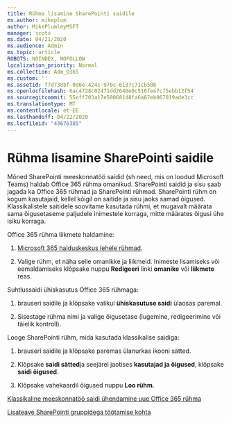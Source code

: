 ```yaml
---
title: Rühma lisamine SharePointi saidile
ms.author: mikeplum
author: MikePlumleyMSFT
manager: scotv
ms.date: 04/21/2020
ms.audience: Admin
ms.topic: article
ROBOTS: NOINDEX, NOFOLLOW
localization_priority: Normal
ms.collection: Adm_O365
ms.custom: ''
ms.assetid: f7d730bf-0d6e-424c-970c-6137c71cb50b
ms.openlocfilehash: 6ac4728c02471dd2640e0c516fee7cf5ebb12f54
ms.sourcegitcommit: 55eff703a17e500681d8fa6a87eb067019ade3cc
ms.translationtype: MT
ms.contentlocale: et-EE
ms.lasthandoff: 04/22/2020
ms.locfileid: "43676385"
---
```

# <a name="add-a-group-to-a-sharepoint-site"></a>Rühma lisamine SharePointi saidile

Mõned SharePointi meeskonnatöö saidid (sh need, mis on loodud Microsoft Teams) haldab Office 365 rühma omanikud. SharePointi saidid ja sisu saab jagada ka Office 365 rühmad ja SharePointi rühmad. SharePointi rühm on kogum kasutajaid, kellel kõigil on saitide ja sisu jaoks samad õigused. Klassikalistele saitidele soovitame kasutada rühmi, et mugavalt määrata sama õigusetaseme paljudele inimestele korraga, mitte määrates õigusi ühe isiku korraga.
  
Office 365 rühma liikmete haldamine:
  
1. [Microsoft 365 halduskeskus lehele rühmad](https://portal.office.com/adminportal/home#/groups).
    
2. Valige rühm, et näha selle omanikke ja liikmeid. Inimeste lisamiseks või eemaldamiseks klõpsake nuppu **Redigeeri** linki **omanike** või **liikmete** reas. 
    
Suhtlussaidi ühiskasutus Office 365 rühmaga:
  
1. brauseri saidile ja klõpsake valikul **ühiskasutuse saidi** ülaosas paremal. 
    
2. Sisestage rühma nimi ja valige õigusetase (lugemine, redigeerimine või täielik kontroll).
    
Looge SharePointi rühm, mida kasutada klassikalise saidiga:
  
1. brauseri saidile ja klõpsake paremas ülanurkas ikooni sätted.
    
2. Klõpsake **saidi sätted**ja seejärel jaotises **kasutajad ja õigused**, klõpsake **saidi õigused**.
    
3. Klõpsake vahekaardil õigused nuppu **Loo rühm**.
    
[Klassikaline meeskonnatöö saidi ühendamine uue Office 365 rühma](https://go.microsoft.com/fwlink/?linkid=2008654)
  
[Lisateave SharePointi gruppidega töötamise kohta](https://go.microsoft.com/fwlink/?linkid=874658)
  

